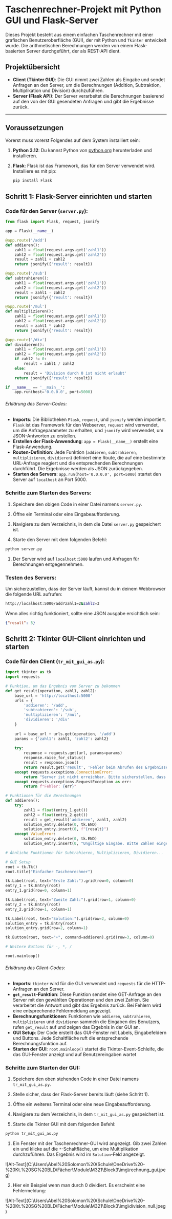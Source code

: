 # Taschenrechner-Projekt mit Python GUI und Flask-Server

Dieses Projekt besteht aus einem einfachen Taschenrechner mit einer grafischen Benutzeroberfläche (GUI), der mit Python und `Tkinter` entwickelt wurde. Die arithmetischen Berechnungen werden von einem Flask-basierten Server durchgeführt, der als REST-API dient.

## Projektübersicht

- **Client (Tkinter GUI)**: Die GUI nimmt zwei Zahlen als Eingabe und sendet Anfragen an den Server, um die Berechnungen (Addition, Subtraktion, Multiplikation und Division) durchzuführen.
- **Server (Flask API)**: Der Server verarbeitet die Berechnungen basierend auf den von der GUI gesendeten Anfragen und gibt die Ergebnisse zurück.

---

## Voraussetzungen

Vorerst muss vorerst Folgendes auf dem System installiert sein:

1. **Python 3.12**: Du kannst Python von [python.org](https://www.python.org/downloads/) herunterladen und installieren.
2. **Flask**: Flask ist das Framework, das für den Server verwendet wird. Installiere es mit pip:
   
   ```bash
   pip install Flask
   ```

## Schritt 1: Flask-Server einrichten und starten

### Code für den Server (`server.py`):

```python
from flask import Flask, request, jsonify

app = Flask(__name__)

@app.route('/add')
def addieren():
    zahl1 = float(request.args.get('zahl1'))
    zahl2 = float(request.args.get('zahl2'))
    result = zahl1 + zahl2
    return jsonify({'result': result})

@app.route('/sub')
def subtrahieren():
    zahl1 = float(request.args.get('zahl1'))
    zahl2 = float(request.args.get('zahl2'))
    result = zahl1 - zahl2
    return jsonify({'result': result})

@app.route('/mul')
def multiplizieren():
    zahl1 = float(request.args.get('zahl1'))
    zahl2 = float(request.args.get('zahl2'))
    result = zahl1 * zahl2
    return jsonify({'result': result})

@app.route('/div')
def dividieren():
    zahl1 = float(request.args.get('zahl1'))
    zahl2 = float(request.args.get('zahl2'))
    if zahl2 != 0:
        result = zahl1 / zahl2
    else:
        result = 'Division durch 0 ist nicht erlaubt'
    return jsonify({'result': result})

if __name__ == '__main__':
    app.run(host='0.0.0.0', port=5000)

```

###### Erklärung des Server-Codes:

- **Imports**: Die Bibliotheken `Flask`, `request`, und `jsonify` werden importiert. `Flask` ist das Framework für den Webserver, `request` wird verwendet, um die Anfrageparameter zu erhalten, und `jsonify` wird verwendet, um JSON-Antworten zu erstellen.
- **Erstellen der Flask-Anwendung**: `app = Flask(__name__)` erstellt eine Flask-Anwendung.
- **Routen-Definition**: Jede Funktion (`addieren`, `subtrahieren`, `multiplizieren`, `dividieren`) definiert eine Route, die auf eine bestimmte URL-Anfrage reagiert und die entsprechenden Berechnungen durchführt. Die Ergebnisse werden als JSON zurückgegeben.
- **Starten des Servers**: `app.run(host='0.0.0.0', port=5000)` startet den Server auf `localhost` an Port 5000. 

### Schritte zum Starten des Servers:

1. Speichere den obigen Code in einer Datei namens `server.py`.

2. Öffne ein Terminal oder eine Eingabeaufforderung.

3. Navigiere zu dem Verzeichnis, in dem die Datei `server.py` gespeichert ist.

4. Starte den Server mit dem folgenden Befehl:



```bash
python server.py
```



1. Der Server wird auf `localhost:5000` laufen und Anfragen für Berechnungen entgegennehmen.

### Testen des Servers:

Um sicherzustellen, dass der Server läuft, kannst du in deinem Webbrowser die folgende URL aufrufen:

```bash
http://localhost:5000/add?zahl1=2&zahl2=3 
```

Wenn alles richtig funktioniert, sollte eine JSON ausgabe ersichtlich sein:

```json
{"result": 5}
```

## Schritt 2: Tkinter GUI-Client einrichten und starten

### Code für den Client (`tr_mit_gui_as.py`):

```python
import tkinter as tk
import requests

# Funktion, um das Ergebnis vom Server zu bekommen
def get_result(operation, zahl1, zahl2):
    base_url = 'http://localhost:5000'
    urls = {
        'addieren': '/add',
        'subtrahieren': '/sub',
        'multiplizieren': '/mul',
        'dividieren': '/div'
    }
    
    url = base_url + urls.get(operation, '/add')
    params = {'zahl1': zahl1, 'zahl2': zahl2}
    
    try:
        response = requests.get(url, params=params)
        response.raise_for_status()
        result = response.json()
        return result.get('result', 'Fehler beim Abrufen des Ergebnisses')
    except requests.exceptions.ConnectionError:
        return "Server ist nicht erreichbar. Bitte sicherstellen, dass der Server läuft."
    except requests.exceptions.RequestException as err:
        return f"Fehler: {err}"

# Funktionen für die Berechnungen
def addieren():
    try:
        zahl1 = float(entry_1.get())
        zahl2 = float(entry_2.get())
        result = get_result('addieren', zahl1, zahl2)
        solution_entry.delete(0, tk.END)
        solution_entry.insert(0, f"{result}")
    except ValueError:
        solution_entry.delete(0, tk.END)
        solution_entry.insert(0, "Ungültige Eingabe. Bitte Zahlen eingeben.")

# Ähnliche Funktionen für Subtrahieren, Multiplizieren, Dividieren...

# GUI Setup
root = tk.Tk()
root.title("Einfacher Taschenrechner")

tk.Label(root, text="Erste Zahl:").grid(row=0, column=0)
entry_1 = tk.Entry(root)
entry_1.grid(row=0, column=1)

tk.Label(root, text="Zweite Zahl:").grid(row=1, column=0)
entry_2 = tk.Entry(root)
entry_2.grid(row=1, column=1)

tk.Label(root, text="Solution:").grid(row=2, column=0)
solution_entry = tk.Entry(root)
solution_entry.grid(row=2, column=1)

tk.Button(root, text="+", command=addieren).grid(row=3, column=0)

# Weitere Buttons für -, *, /

root.mainloop()

```

###### Erklärung des Client-Codes:

- **Imports**: `tkinter` wird für die GUI verwendet und `requests` für die HTTP-Anfragen an den Server.
- **`get_result`-Funktion**: Diese Funktion sendet eine GET-Anfrage an den Server mit den gewählten Operationen und den zwei Zahlen. Sie verarbeitet die Antwort und gibt das Ergebnis zurück. Bei Fehlern wird eine entsprechende Fehlermeldung angezeigt.
- **Berechnungsfunktionen**: Funktionen wie `addieren`, `subtrahieren`, `multiplizieren` und `dividieren` sammeln die Eingaben des Benutzers, rufen `get_result` auf und zeigen das Ergebnis in der GUI an.
- **GUI Setup**: Der Code erstellt das GUI-Fenster mit Labels, Eingabefeldern und Buttons. Jede Schaltfläche ruft die entsprechende Berechnungsfunktion auf.
- **Starten der GUI**: `root.mainloop()` startet die Tkinter-Event-Schleife, die das GUI-Fenster anzeigt und auf Benutzereingaben wartet 

### Schritte zum Starten der GUI:

1. Speichere den oben stehenden Code in einer Datei namens `tr_mit_gui_as.py`.

2. Stelle sicher, dass der Flask-Server bereits läuft (siehe Schritt 1).

3. Öffne ein weiteres Terminal oder eine neue Eingabeaufforderung.

4. Navigiere zu dem Verzeichnis, in dem `tr_mit_gui_as.py` gespeichert ist.

5. Starte die Tkinter GUI mit dem folgenden Befehl:



```bash
python tr_mit_gui_as.py
```

1. Ein Fenster mit der Taschenrechner-GUI wird angezeigt. Gib zwei Zahlen ein und klicke auf die `*`-Schaltfläche, um eine Multiplikation durchzuführen. Das Ergebnis wird im `Solution`-Feld angezeigt.

![Alt-Text](C:\Users\Abel%20Solomon%20(Schule\OneDrive%20-%20Kt.%20SG%20BLD\Fächer\Module\M321\Block3\img\rechnung_gui.jpeg)



2. Hier ein Beispiel wenn man durch 0 dividiert. Es erscheint eine Fehlermeldung:

![Alt-Text](C:\Users\Abel%20Solomon%20(Schule\OneDrive%20-%20Kt.%20SG%20BLD\Fächer\Module\M321\Block3\img\division_null.jpeg)

